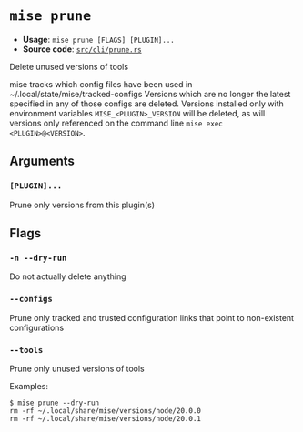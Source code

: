 # `mise prune`

- **Usage**: `mise prune [FLAGS] [PLUGIN]...`
- **Source code**: [`src/cli/prune.rs`](https://github.com/jdx/mise/blob/main/src/cli/prune.rs)

Delete unused versions of tools

mise tracks which config files have been used in ~/.local/state/mise/tracked-configs
Versions which are no longer the latest specified in any of those configs are deleted.
Versions installed only with environment variables `MISE_<PLUGIN>_VERSION` will be deleted,
as will versions only referenced on the command line `mise exec <PLUGIN>@<VERSION>`.

## Arguments

### `[PLUGIN]...`

Prune only versions from this plugin(s)

## Flags

### `-n --dry-run`

Do not actually delete anything

### `--configs`

Prune only tracked and trusted configuration links that point to non-existent configurations

### `--tools`

Prune only unused versions of tools

Examples:

    $ mise prune --dry-run
    rm -rf ~/.local/share/mise/versions/node/20.0.0
    rm -rf ~/.local/share/mise/versions/node/20.0.1
